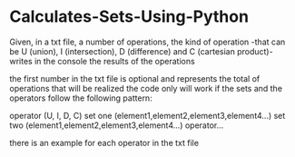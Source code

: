 # Calculates-Sets-Using-Python
Given, in a txt file, a number of operations, the kind of operation -that can be U (union), I (intersection), D (difference) and C (cartesian product)- 
writes in the console the results of the operations 

the first number in the txt file is optional and represents the total of operations that will be realized
the code only will work if the sets and the operators follow the following pattern:

operator (U, I, D, C)
set one (element1,element2,element3,element4...)
set two (element1,element2,element3,element4...)
operator...

there is an example for each operator in the txt file

